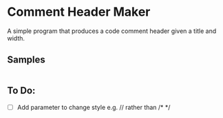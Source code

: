 # Comment Header Maker
A simple program that produces a code comment header given a title and width.

## Samples
```

```

## To Do:
- [ ] Add parameter to change style e.g. // rather than /* */

